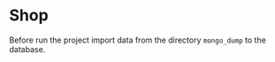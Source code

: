 Shop
===================

Before run the project import data from the directory `mongo_dump` to the database.
